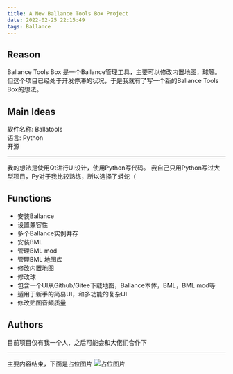 ```yaml
---
title: A New Ballance Tools Box Project
date: 2022-02-25 22:15:49
tags: Ballance
---
```

## Reason

Ballance Tools Box 是一个Ballance管理工具，主要可以修改内置地图，球等。但这个项目已经处于开发停滞的状况，于是我就有了写一个新的Ballance Tools Box的想法。

## Main Ideas

软件名称: Ballatools  
语言: Python  
开源
***
我的想法是使用Qt进行UI设计，使用Python写代码。
我自己只用Python写过大型项目，Py对于我比较熟练，所以选择了蟒蛇（

## Functions

- 安装Ballance
- 设置兼容性
- 多个Ballance实例并存
- 安装BML
- 管理BML mod
- 管理BML 地图库
- 修改内置地图
- 修改球
- 包含一个UI从Github/Gitee下载地图，Ballance本体，BML，BML mod等
- 适用于新手的简易UI，和多功能的复杂UI
- 修改贴图音频质量

## Authors

目前项目仅有我一个人，之后可能会和大佬们合作下
***
主要内容结束，下面是占位图片
![占位图片](https://yunling.de/img/2022/02/25/A-New-Ballance-Tools-Box-Project/1.jpeg)